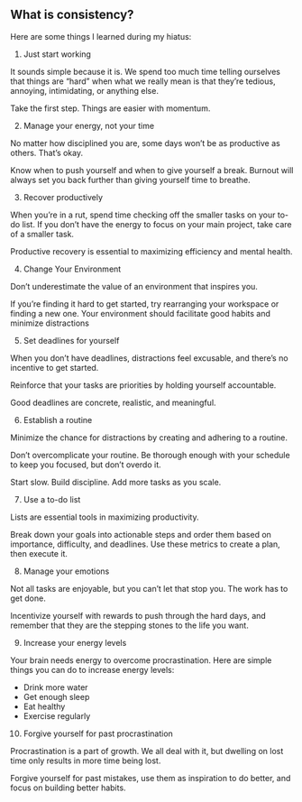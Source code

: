 ## What is consistency?

Here are some things I learned during my hiatus:

1. Just start working

It sounds simple because it is. We spend too much time telling ourselves that things are “hard” when what we really mean is that they’re tedious, annoying, intimidating, or anything else.

Take the first step. Things are easier with momentum.

2. Manage your energy, not your time

No matter how disciplined you are, some days won’t be as productive as others. That’s okay.

Know when to push yourself and when to give yourself a break. Burnout will always set you back further than giving yourself time to breathe.

3. Recover productively

When you’re in a rut, spend time checking off the smaller tasks on your to-do list. If you don’t have the energy to focus on your main project, take care of a smaller task.

Productive recovery is essential to maximizing efficiency and mental health.

4. Change Your Environment

Don’t underestimate the value of an environment that inspires you.

If you’re finding it hard to get started, try rearranging your workspace or finding a new one. Your environment should facilitate good habits and minimize distractions

5. Set deadlines for yourself

When you don’t have deadlines, distractions feel excusable, and there’s no incentive to get started.

Reinforce that your tasks are priorities by holding yourself accountable.

Good deadlines are concrete, realistic, and meaningful.

6. Establish a routine

Minimize the chance for distractions by creating and adhering to a routine.

Don’t overcomplicate your routine. Be thorough enough with your schedule to keep you focused, but don’t overdo it.

Start slow. Build discipline. Add more tasks as you scale.

7. Use a to-do list

Lists are essential tools in maximizing productivity.

Break down your goals into actionable steps and order them based on importance, difficulty, and deadlines. Use these metrics to create a plan, then execute it.

8. Manage your emotions

Not all tasks are enjoyable, but you can’t let that stop you. The work has to get done.

Incentivize yourself with rewards to push through the hard days, and remember that they are the stepping stones to the life you want.

9. Increase your energy levels

Your brain needs energy to overcome procrastination. Here are simple things you can do to increase energy levels:

- Drink more water
- Get enough sleep
- Eat healthy
- Exercise regularly

10. Forgive yourself for past procrastination

Procrastination is a part of growth. We all deal with it, but dwelling on lost time only results in more time being lost.

Forgive yourself for past mistakes, use them as inspiration to do better, and focus on building better habits.

